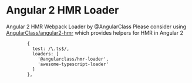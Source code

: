 # Angular 2 HMR Loader
Angular 2 HMR Webpack Loader by @AngularClass
Please consider using [AngularClass/angular2-hmr](https://github.com/AngularClass/angular2-hmr) which provides helpers for HMR in Angular 2
```es6
        {
          test: /\.ts$/,
          loaders: [
            '@angularclass/hmr-loader',
            'awesome-typescript-loader'
          ]
        },
```
